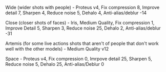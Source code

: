 Wide (wider shots with people) - Proteus v4, Fix compression 8, Improve detail 7, Sharpen 4, Reduce noise 5, Dehalo 4, Anti-alias/deblur -14

Close (closer shots of faces) - Iris, Medium Quality, Fix compression 1, Improve Detail 5, Sharpen 3, Reduce noise 25, Dehalo 2, Anti-alias/deblur -31

Artemis (for some live actions shots that aren't of people that don't work well with the other models) - Medium Quality v12

Space - Proteus v4, Fix compression 0, Imrpove detail 25, Sharpen 5, Reduce noise 5, Dehalo 25, Anti-alias/Deblur 0 

